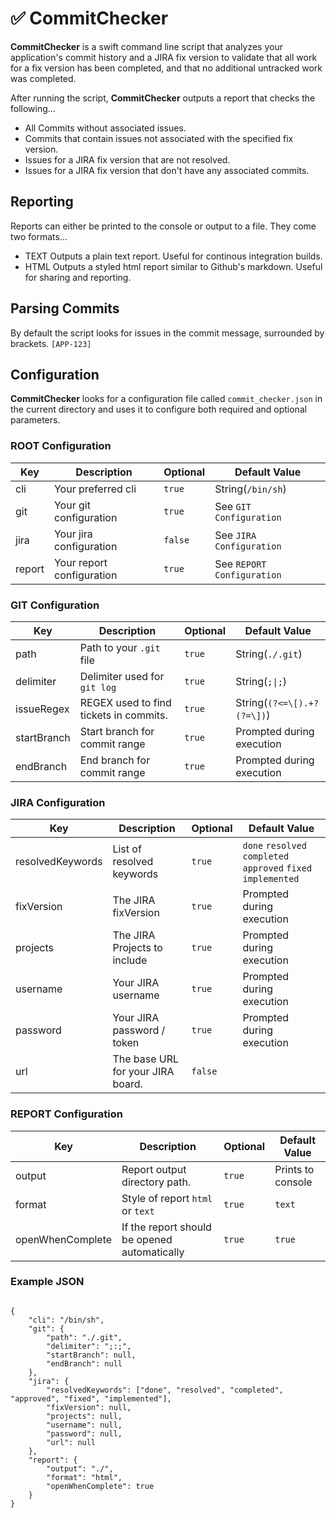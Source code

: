 # ✅ CommitChecker

**CommitChecker** is a swift command line script that analyzes your application's commit history and a JIRA fix version to validate that all work for a fix version has been completed, and that no additional untracked work was completed.

After running the script, **CommitChecker** outputs a report that checks the following...
- All Commits without associated issues.
- Commits that contain issues not associated with the specified fix version.
- Issues for a JIRA fix version that are not resolved.
- Issues for a JIRA fix version that don't have any associated commits.

## Reporting
Reports can either be printed to the console or output to a file. They come two formats...
- TEXT Outputs a plain text report. Useful for continous integration builds.
- HTML Outputs a styled html report similar to Github's markdown. Useful for sharing and reporting.

## Parsing Commits
By default the script looks for issues in the commit message, surrounded by brackets. `[APP-123]`

## Configuration
**CommitChecker** looks for a configuration file called `commit_checker.json` in the current directory and uses it to configure both required and optional parameters.

### ROOT Configuration
| Key    | Description               | Optional | Default Value              |
| ------ | ------------------------- | -------- | -------------------------- |
| cli    | Your preferred cli        | `true`   | String(`/bin/sh`)          |
| git    | Your git configuration    | `true`   | See `GIT Configuration`    |
| jira   | Your jira configuration   | `false`  | See `JIRA Configuration`   |
| report | Your report configuration | `true`   | See `REPORT Configuration` |

### GIT Configuration
| Key         | Description                            | Optional | Default Value              |
| ----------- | -------------------------------------- | -------- | -------------------------- |
| path        | Path to your `.git` file               | `true`   | String(`./.git`)           |
| delimiter   | Delimiter used for `git log`           | `true`   | String(`;\|;`)             |
| issueRegex  | REGEX used to find tickets in commits. | `true`   | String(`(?<=\[).+?(?=\])`) |
| startBranch | Start branch for commit range          | `true`   | Prompted during execution  |
| endBranch   | End branch for commit range            | `true`   | Prompted during execution  |     

### JIRA Configuration
| Key              | Description                            | Optional | Default Value              |
| ---------------- | -------------------------------------- | -------- | -------------------------- |
| resolvedKeywords | List of resolved keywords              | `true`   | `done` `resolved` `completed` `approved` `fixed` `implemented` |
| fixVersion       | The JIRA fixVersion                    | `true`   | Prompted during execution  |
| projects         | The JIRA Projects to include           | `true`   | Prompted during execution  |
| username         | Your JIRA username                     | `true`   | Prompted during execution  |
| password         | Your JIRA password / token             | `true`   | Prompted during execution  |  
| url              | The base URL for your JIRA board.      | `false`  |                            |
    
### REPORT Configuration
| Key              | Description                                  | Optional | Default Value              |
| ---------------- | -------------------------------------------- | -------- | -------------------------- |
| output           | Report output directory path.                | `true`   | Prints to console          |
| format           | Style of report `html` or `text`             | `true`   | `text`                     |
| openWhenComplete | If the report should be opened automatically | `true`   | `true`                     |

### Example JSON
```

{
    "cli": "/bin/sh",
    "git": {
        "path": "./.git",
        "delimiter": ";:;",
        "startBranch": null,
        "endBranch": null
    },
    "jira": {
        "resolvedKeywords": ["done", "resolved", "completed", "approved", "fixed", "implemented"],
        "fixVersion": null,
        "projects": null,
        "username": null,
        "password": null,
        "url": null
    },
    "report": {
        "output": "./",
        "format": "html",
        "openWhenComplete": true
    }
}
```
